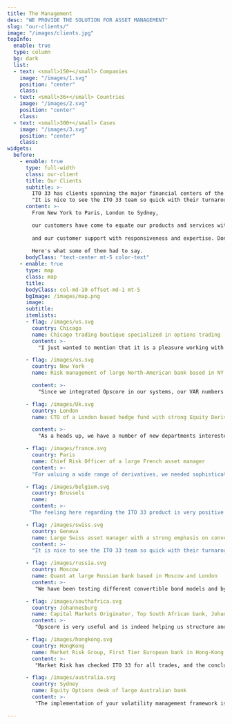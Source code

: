 ```yaml
---
title: The Management
desc: "WE PROVIDE THE SOLUTION FOR ASSET MANAGEMENT"
slug: "our-clients/"
image: "/images/clients.jpg"
topInfo:
  enable: true
  type: column
  bg: dark
  list:
  - text: <small>150+</small> Companies
    image: "/images/1.svg"
    position: "center"
    class: 
  - text: <small>36+</small> Countries
    image: "/images/2.svg"
    position: "center"
    class: 
  - text: <small>300+</small> Cases
    image: "/images/3.svg"
    position: "center"
    class: 
widgets:
  before:
    - enable: true
      type: full-width
      class: our-client
      title: Our Clients
      subtitle: >-
        ITO 33 has clients spanning the major financial centers of the world. <br>
        "It is nice to see the ITO 33 team so quick with their turnaround."<br> Large Swiss asset manager with a strong emphasis on convertible bonds"
      content: >-
        From New York to Paris, London to Sydney,    

        our customers have come to equate our products and services with quality and reliability,    
        
        and our customer support with responsiveness and expertise. Don't take our word for it, though.    
        
        Here's what some of them had to say.
      bodyClass: "text-center mt-5 color-text"
    - enable: true
      type: map
      class: map
      title: 
      bodyClass: col-md-10 offset-md-1 mt-5
      bgImage: /images/map.png  
      image:  
      subtitle:
      itemlists:
      - flag: /images/us.svg
        country: Chicago
        name: Chicago trading boutique specialized in options trading
        content: >-
          "I just wanted to mention that it is a pleasure working with such a high quality organization. It is difficult (if not impossible) to receive such clear and concise answers from other vendors."

      - flag: /images/us.svg
        country: New York
        name: Risk management of large North-American bank based in NY

        content: >-
          "Since we integrated Opscore in our systems, our VAR numbers look far more reliable. It has increased our confidence to build up the convertible bonds positions."

      - flag: /images/Uk.svg
        country: London
        name: CTO of a London based hedge fund with strong Equity Derivatives focus

        content: >-
          "As a heads up, we have a number of new departments interested in using the software we have built with Opscore... I would like to thank you for assisting in making this possible, as a large part of it is due to the excellent responsiveness and knowledge of your team."

      - flag: /images/france.svg
        country: Paris
        name: Chief Risk Officer of a large French asset manager
        content: >-
        "For valuing a wide range of derivatives, we needed sophisticated and unique models. We found that the ITO 33 models not only met our needs, but were also very fast and robust."

      - flag: /images/belgium.svg
        country: Brussels
        name: 
        content: >-
       "The feeling here regarding the ITO 33 product is very positive on all levels, and we have been impressed with the results; moreover, we have been very pleased with the level of service and response, as we have always been presented with intelligent solutions to our problems and queries. Congratulations! "

      - flag: /images/swiss.svg
        country: Geneva
        name: Large Swiss asset manager with a strong emphasis on convertible bonds
        content: >-
        "It is nice to see the ITO 33 team so quick with their turnaround."

      - flag: /images/russia.svg
        country: Moscow
        name: Quant at large Russian bank based in Moscow and London
        content: >-
         "We have been testing different convertible bond models and by far prefer the use of Opscore. We will continue the testing, but will likely be recommending that we purchase yours."

      - flag: /images/southafrica.svg
        country: Johannesburg
        name: Capital Markets Originator, Top South African bank, Johannesburg
        content: >-
         "Opscore is very useful and is indeed helping us structure and price instruments for our clients."

      - flag: /images/hongkong.svg
        country: HongKong
        name: Market Risk Group, First Tier European bank in Hong-Kong
        content: >-
         "Market Risk has checked ITO 33 for all trades, and the conclusions of the tests are positive. Prices of CBs with soft call, hard call, put, cross currency (quanto) have been checked. Convergence of CBO pricer has been checked. Relevance of prices in degenerate cases has been checked. Analysis of sensitivity has been done. All results were satisfactory."

      - flag: /images/australia.svg
        country: Sydney
        name: Equity Options desk of large Australian bank
        content: >-
         "The implementation of your volatility management framework is now successfully completed. Your outputs are consistently within the bid-ask spread of the market."

---
```


